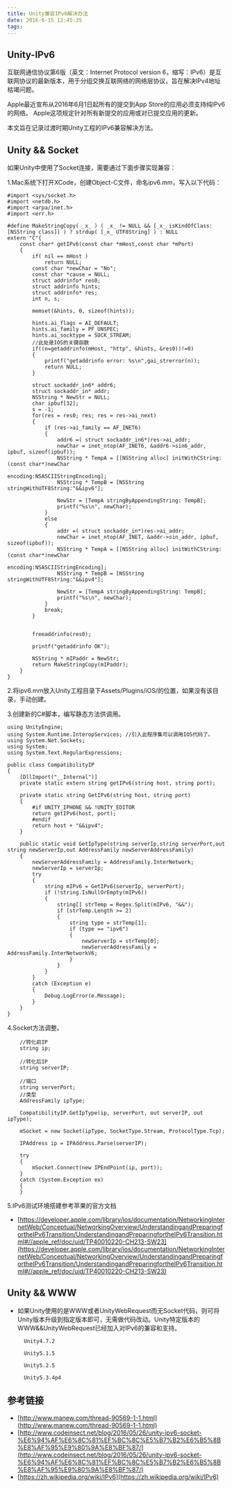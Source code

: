 ```yaml
---
title: Unity兼容IPv6解决办法
date: 2016-6-15 12:45:35
tags:
---
```


<!-- more -->

## Unity-IPv6
互联网通信协议第6版（英文：Internet Protocol version 6，缩写：IPv6）是互联网协议的最新版本，用于分组交换互联网络的网络层协议，旨在解决IPv4地址枯竭问题。

Apple最近宣布从2016年6月1日起所有的提交到App Store的应用必须支持纯IPv6的网络。
Apple这项规定针对所有新提交的应用或对已提交应用的更新。

本文旨在记录过渡时期Unity工程的IPv6兼容解决方法。

## Unity && Socket

如果Unity中使用了Socket连接，需要通过下面步骤实现兼容：

1.Mac系统下打开XCode，创建Object-C文件，命名ipv6.mm，写入以下代码：

``` [ipv6.mm]
#import <sys/socket.h>
#import <netdb.h>
#import <arpa/inet.h>
#import <err.h>

#define MakeStringCopy( _x_ ) ( _x_ != NULL && [_x_ isKindOfClass:[NSString class]] ) ? strdup( [_x_ UTF8String] ) : NULL
extern "C"{
    const char* getIPv6(const char *mHost,const char *mPort)
    {
        if( nil == mHost )
            return NULL;
        const char *newChar = "No";
        const char *cause = NULL;
        struct addrinfo* res0;
        struct addrinfo hints;
        struct addrinfo* res;
        int n, s;
        
        memset(&hints, 0, sizeof(hints));
        
        hints.ai_flags = AI_DEFAULT;
        hints.ai_family = PF_UNSPEC;
        hints.ai_socktype = SOCK_STREAM;
        //此处是IOS的关键函数
        if((n=getaddrinfo(mHost, "http", &hints, &res0))!=0)
        {
            printf("getaddrinfo error: %s\n",gai_strerror(n));
            return NULL;
        }
        
        struct sockaddr_in6* addr6;
        struct sockaddr_in* addr;
        NSString * NewStr = NULL;
        char ipbuf[32];
        s = -1;
        for(res = res0; res; res = res->ai_next)
        {
            if (res->ai_family == AF_INET6)
            {
                addr6 =( struct sockaddr_in6*)res->ai_addr;
                newChar = inet_ntop(AF_INET6, &addr6->sin6_addr, ipbuf, sizeof(ipbuf));
                NSString * TempA = [[NSString alloc] initWithCString:(const char*)newChar
                                                            encoding:NSASCIIStringEncoding];
                NSString * TempB = [NSString stringWithUTF8String:"&&ipv6"];
                
                NewStr = [TempA stringByAppendingString: TempB];
                printf("%s\n", newChar);
            }
            else
            {
                addr =( struct sockaddr_in*)res->ai_addr;
                newChar = inet_ntop(AF_INET, &addr->sin_addr, ipbuf, sizeof(ipbuf));
                NSString * TempA = [[NSString alloc] initWithCString:(const char*)newChar
                                                            encoding:NSASCIIStringEncoding];
                NSString * TempB = [NSString stringWithUTF8String:"&&ipv4"];
                
                NewStr = [TempA stringByAppendingString: TempB];
                printf("%s\n", newChar);
            }
            break;
        }
        
        
        freeaddrinfo(res0);
        
        printf("getaddrinfo OK");
        
        NSString * mIPaddr = NewStr;
        return MakeStringCopy(mIPaddr);
    }
}
```

2.将ipv6.mm放入Unity工程目录下Assets/Plugins/iOS/的位置，如果没有该目录，手动创建。

3.创建新的C#脚本，编写静态方法供调用。

``` [CompatibilityIP.cs]
using UnityEngine;
using System.Runtime.InteropServices; //引入此程序集可以调用IOS代码了。
using System.Net.Sockets;
using System;
using System.Text.RegularExpressions;

public class CompatibilityIP
{
	[DllImport("__Internal")]
	private static extern string getIPv6(string host, string port);
	
	private static string GetIPv6(string host, string port)
	{
		#if UNITY_IPHONE && !UNITY_EDITOR
		return getIPv6(host, port);
		#endif
		return host + "&&ipv4";
	}
	
	public static void GetIpType(string serverIp,string serverPort,out  string newServerIp,out AddressFamily newServerAddressFamily)
	{
		newServerAddressFamily = AddressFamily.InterNetwork;
		newServerIp = serverIp;
		try
		{
			string mIPv6 = GetIPv6(serverIp, serverPort);
			if (!string.IsNullOrEmpty(mIPv6))
			{
				string[] strTemp = Regex.Split(mIPv6, "&&");
				if (strTemp.Length >= 2)
				{
					string type = strTemp[1];
					if (type == "ipv6")
					{
						newServerIp = strTemp[0];
						newServerAddressFamily = AddressFamily.InterNetworkV6;
					}
				}
			}
		}
		catch (Exception e)
		{
			Debug.LogError(e.Message);
		}
	}
}
```

4.Socket方法调整。

``` [CompatibilityIP.cs]
    //转化前IP
    string ip;
    
    //转化后IP
    string serverIP;
    
    //端口
    string serverPort;
    //类型
    AddressFamily ipType;
    
    CompatibilityIP.GetIpType(ip, serverPort, out serverIP, out ipType);
    
    mSocket = new Socket(ipType, SocketType.Stream, ProtocolType.Tcp);
    
    IPAddress ip = IPAddress.Parse(serverIP);
    
    try
    {
        mSocket.Connect(new IPEndPoint(ip, port));
    }
    catch (System.Exception ex)
    {
    }
```

5.IPv6测试环境搭建参考苹果的官方文档
- [https://developer.apple.com/library/ios/documentation/NetworkingInternetWeb/Conceptual/NetworkingOverview/UnderstandingandPreparingfortheIPv6Transition/UnderstandingandPreparingfortheIPv6Transition.html#//apple_ref/doc/uid/TP40010220-CH213-SW23](https://developer.apple.com/library/ios/documentation/NetworkingInternetWeb/Conceptual/NetworkingOverview/UnderstandingandPreparingfortheIPv6Transition/UnderstandingandPreparingfortheIPv6Transition.html#//apple_ref/doc/uid/TP40010220-CH213-SW23)


## Unity && WWW

- 如果Unity使用的是WWW或者UnityWebRequest而无Socket代码，则可将Unity版本升级到指定版本即可，无需做代码改动。Unity特定版本的WWW&&UnityWebRequest已经加入对IPv6的兼容和支持。
        
        Unity4.7.2

	    Unity5.1.5
	
	    Unity5.2.5
	
	    Unity5.3.4p4
	    
## 参考链接

- [http://www.manew.com/thread-90569-1-1.html](http://www.manew.com/thread-90569-1-1.html)
- [http://www.codeinsect.net/blog/2016/05/26/unity-ipv6-socket-%E6%94%AF%E6%8C%81%EF%BC%8C%E5%B7%B2%E6%B5%8B%E8%AF%95%E9%80%9A%E8%BF%87/](http://www.codeinsect.net/blog/2016/05/26/unity-ipv6-socket-%E6%94%AF%E6%8C%81%EF%BC%8C%E5%B7%B2%E6%B5%8B%E8%AF%95%E9%80%9A%E8%BF%87/)
- [https://zh.wikipedia.org/wiki/IPv6](https://zh.wikipedia.org/wiki/IPv6)
